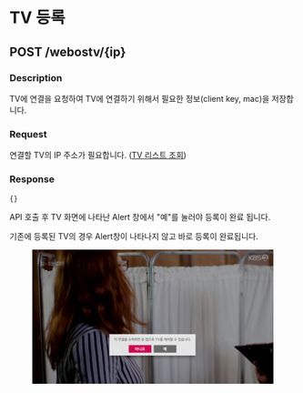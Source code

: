 # TV 등록

## POST /webostv/{ip}

### Description

TV에 연결을 요청하여 TV에 연결하기 위해서 필요한 정보(client key, mac)을 저장합니다.

### Request

연결할 TV의 IP 주소가 필요합니다. ([TV 리스트 조회](get-webostv.md))

### Response

```
{}
```

API 호출 후 TV 화면에 나타난 Alert 창에서 "예"를 눌러야 등록이 완료 됩니다.

기존에 등록된 TV의 경우 Alert창이 나타나지 않고 바로 등록이 완료됩니다.

<figure><img src="../../../.gitbook/assets/image (5) (4).png" alt=""><figcaption></figcaption></figure>
